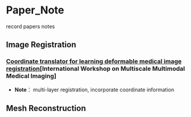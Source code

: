 # Paper_Note
record papers notes

## Image Registration

### [Coordinate translator for learning deformable medical image registration](https://arxiv.org/abs/2203.03626)[International Workshop on Multiscale Multimodal Medical Imaging]
* **Note**： multi-layer registration, incorporate coordinate information

## Mesh Reconstruction

